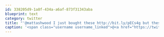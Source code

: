 ```yaml
---
id: 338205d9-1a8f-434a-a6af-873f31343aba
blueprint: text
category: twitter
title: "'@mattashwood I just bought these http://bit.ly/pECs4g but these are good too http://bit.ly/oAZXzo"
caption: '<span class="username username_linked">@<a href="https://twitter.com/mattashwood" title="Matt Ashwood">mattashwood</a></span> I just bought these http://bit.ly/pECs4g but these are good too http://bit.ly/oAZXzo'
---
```

